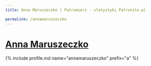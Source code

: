 ```yaml
---
title: Anna Maruszeczko | Patromierz - statystyki Patronite.pl

permalink: /annamaruszeczko
---
```


# [Anna Maruszeczko](https://patronite.pl/annamaruszeczko)

{% include profile.md name="annamaruszeczko" prefix="a" %}
